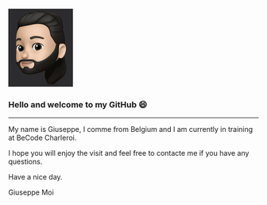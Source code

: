 ![My Avatar](IMG_03132.png)
### Hello and welcome to my GitHub 😄
___

My name is Giuseppe, I comme from Belgium and I am currently in training at BeCode Charleroi.




I hope you will enjoy the visit and feel free to contacte me if you have any questions.

Have a nice day.

Giuseppe Moi

<!--
**Giuseppemoi/Giuseppemoi** is a ✨ _special_ ✨ repository because its `README.md` (this file) appears on your GitHub profile.

Here are some ideas to get you started:

- 🔭 I’m currently working on ...
- 🌱 I’m currently learning ...
- 👯 I’m looking to collaborate on ...
- 🤔 I’m looking for help with ...
- 💬 Ask me about ...
- 📫 How to reach me: ...
- 😄 Pronouns: ...
- ⚡ Fun fact: ...
-->
